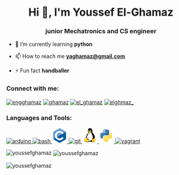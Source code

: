 <h1 align="center">Hi 👋, I'm Youssef El-Ghamaz</h1>
<h3 align="center">junior Mechatronics and CS engineer</h3>

- 🌱 I’m currently learning **python**

- 📫 How to reach me **yaghamaz@gmail.com**

- ⚡ Fun fact **handballer**

<h3 align="left">Connect with me:</h3>
<p align="left">
<a href="https://twitter.com/engghamaz" target="blank"><img align="center" src="https://raw.githubusercontent.com/rahuldkjain/github-profile-readme-generator/master/src/images/icons/Social/twitter.svg" alt="engghamaz" height="30" width="40" /></a>
<a href="https://linkedin.com/in/ghamaz" target="blank"><img align="center" src="https://raw.githubusercontent.com/rahuldkjain/github-profile-readme-generator/master/src/images/icons/Social/linked-in-alt.svg" alt="ghamaz" height="30" width="40" /></a>
<a href="https://fb.com/el_ghamaz" target="blank"><img align="center" src="https://raw.githubusercontent.com/rahuldkjain/github-profile-readme-generator/master/src/images/icons/Social/facebook.svg" alt="el_ghamaz" height="30" width="40" /></a>
<a href="https://instagram.com/elghmaz_" target="blank"><img align="center" src="https://raw.githubusercontent.com/rahuldkjain/github-profile-readme-generator/master/src/images/icons/Social/instagram.svg" alt="elghmaz_" height="30" width="40" /></a>
</p>

<h3 align="left">Languages and Tools:</h3>
<p align="left"> <a href="https://www.arduino.cc/" target="_blank" rel="noreferrer"> <img src="https://cdn.worldvectorlogo.com/logos/arduino-1.svg" alt="arduino" width="40" height="40"/> </a> <a href="https://www.gnu.org/software/bash/" target="_blank" rel="noreferrer"> <img src="https://www.vectorlogo.zone/logos/gnu_bash/gnu_bash-icon.svg" alt="bash" width="40" height="40"/> </a> <a href="https://www.cprogramming.com/" target="_blank" rel="noreferrer"> <img src="https://raw.githubusercontent.com/devicons/devicon/master/icons/c/c-original.svg" alt="c" width="40" height="40"/> </a> <a href="https://git-scm.com/" target="_blank" rel="noreferrer"> <img src="https://www.vectorlogo.zone/logos/git-scm/git-scm-icon.svg" alt="git" width="40" height="40"/> </a> <a href="https://www.linux.org/" target="_blank" rel="noreferrer"> <img src="https://raw.githubusercontent.com/devicons/devicon/master/icons/linux/linux-original.svg" alt="linux" width="40" height="40"/> </a> <a href="https://www.python.org" target="_blank" rel="noreferrer"> <img src="https://raw.githubusercontent.com/devicons/devicon/master/icons/python/python-original.svg" alt="python" width="40" height="40"/> </a> <a href="https://www.vagrantup.com/" target="_blank" rel="noreferrer"> <img src="https://www.vectorlogo.zone/logos/vagrantup/vagrantup-icon.svg" alt="vagrant" width="40" height="40"/> </a> </p>

<p><img align="left" src="https://github-readme-stats.vercel.app/api/top-langs?username=youssefghamaz&show_icons=true&locale=en&layout=compact" alt="youssefghamaz" /></p>

<p>&nbsp;<img align="center" src="https://github-readme-stats.vercel.app/api?username=youssefghamaz&show_icons=true&locale=en" alt="youssefghamaz" /></p>

<p><img align="center" src="https://github-readme-streak-stats.herokuapp.com/?user=youssefghamaz&" alt="youssefghamaz" /></p>
